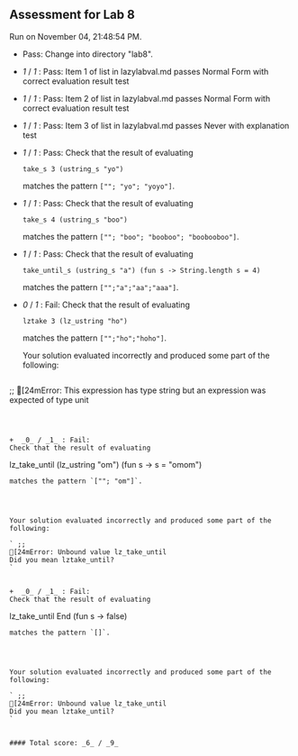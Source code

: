 ## Assessment for Lab 8

Run on November 04, 21:48:54 PM.

+ Pass: Change into directory "lab8".

+  _1_ / _1_ : Pass: Item 1 of list in lazylabval.md passes Normal Form with correct evaluation result test

+  _1_ / _1_ : Pass: Item 2 of list in lazylabval.md passes Normal Form with correct evaluation result test

+  _1_ / _1_ : Pass: Item 3 of list in lazylabval.md passes Never with explanation test

+  _1_ / _1_ : Pass: 
Check that the result of evaluating
   ```
   take_s 3 (ustring_s "yo")
   ```
   matches the pattern `[""; "yo"; "yoyo"]`.

   




+  _1_ / _1_ : Pass: 
Check that the result of evaluating
   ```
   take_s 4 (ustring_s "boo")
   ```
   matches the pattern `[""; "boo"; "booboo"; "boobooboo"]`.

   




+  _1_ / _1_ : Pass: 
Check that the result of evaluating
   ```
   take_until_s (ustring_s "a") (fun s -> String.length s = 4)
   ```
   matches the pattern `["";"a";"aa";"aaa"]`.

   




+  _0_ / _1_ : Fail: 
Check that the result of evaluating
   ```
   lztake 3 (lz_ustring "ho")
   ```
   matches the pattern `["";"ho";"hoho"]`.

   


   Your solution evaluated incorrectly and produced some part of the following:

 
   ```
 ;;
[24mError: This expression has type string but an expression was expected of type
         unit

   ```



+  _0_ / _1_ : Fail: 
Check that the result of evaluating
   ```
   lz_take_until (lz_ustring "om") (fun s -> s = "omom")
   ```
   matches the pattern `[""; "om"]`.

   


   Your solution evaluated incorrectly and produced some part of the following:

 ` ;;
[24mError: Unbound value lz_take_until
Did you mean lztake_until?
`


+  _0_ / _1_ : Fail: 
Check that the result of evaluating
   ```
   lz_take_until End (fun s -> false)
   ```
   matches the pattern `[]`.

   


   Your solution evaluated incorrectly and produced some part of the following:

 ` ;;
[24mError: Unbound value lz_take_until
Did you mean lztake_until?
`


#### Total score: _6_ / _9_

